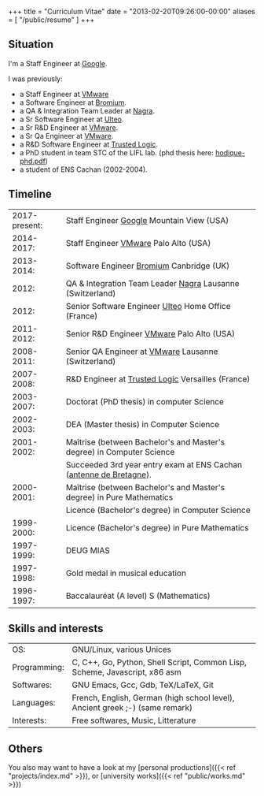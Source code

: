+++
title = "Curriculum Vitae"
date = "2013-02-20T09:26:00-00:00"
aliases = [ "/public/resume" ]
+++

## Situation

I'm a Staff Engineer at [Google](https://www.google.com/intl/en/about/our-company/).

I was previously:

* a Staff Engineer at [VMware](http://www.vmware.com)
* a Software Engineer at [Bromium](http://www.bromium.com).
* a QA & Integration Team Leader at [Nagra](http://www.nagra.com).
* a Sr Software Engineer at [Ulteo](http://www.ulteo.com).
* a Sr R&D Engineer at [VMware](http://www.vmware.com).
* a Sr Qa Engineer at [VMware](http://www.vmware.com).
* a R&D Software Engineer at [Trusted Logic](http://www.trusted-logic.com).
* a PhD student in team STC of the LIFL lab. (phd thesis here: [hodique-phd.pdf](/media/public/hodique-phd.pdf))
* a student of ENS Cachan (2002-2004).

## Timeline

|     |     |
| --- | --- |
| 2017-present:  | Staff Engineer [Google](https://www.google.com/intl/en/about/our-company/)  Mountain View (USA) |
| 2014-2017:  | Staff Engineer [VMware](http://www.vmware.com)  Palo Alto (USA) |
| 2013-2014:  | Software Engineer  [Bromium](http://www.bromium.com)  Canbridge (UK) |
| 2012:       | QA & Integration Team Leader  [Nagra](http://www.nagra.com)  Lausanne (Switzerland) |
| 2012:       | Senior Software Engineer  [Ulteo](http://www.ulteo.com)  Home Office (France) |
| 2011-2012:  | Senior R&D Engineer  [VMware](http://www.vmware.com)  Palo Alto (USA) |
| 2008-2011:  | Senior QA Engineer at  [VMware](http://www.vmware.com)  Lausanne (Switzerland) |
| 2007-2008:  | R&D Engineer at  [Trusted Logic](http://www.trusted-logic.com)  Versailles (France)  |
| 2003-2007:  | Doctorat (PhD thesis) in computer Science |
| 2002-2003:  | DEA (Master thesis) in Computer Science |
| 2001-2002:  | Maîtrise (between Bachelor's and Master's degree) in Computer Science |
|             | Succeeded 3rd year entry exam at ENS Cachan ([antenne de Bretagne](http://www.bretagne.ens-cachan.fr)).  |
| 2000-2001:  | Maîtrise (between Bachelor's and Master's degree) in Pure Mathematics |
|             | Licence (Bachelor's degree) in Computer Science |
| 1999-2000:  | Licence (Bachelor's degree) in Pure Mathematics |
| 1997-1999:  | DEUG MIAS |
| 1997-1998:  | Gold medal in musical education |
| 1996-1997:  | Baccalauréat (A level) S (Mathematics) |


## Skills and interests

|     |     |
| --- | --- |
| OS: | GNU/Linux, various Unices  |
| Programming:  | C, C++, Go, Python, Shell Script, Common Lisp, Scheme, Javascript, x86 asm  |
| Softwares:    | GNU Emacs, Gcc, Gdb, TeX/LaTeX, Git  |
| Languages:    | French, English, German (high school level), Ancient greek  ;-)  (same remark)  |
| Interests:    | Free softwares, Music, Litterature  |


## Others

You also may want to have a look at my
[personal productions]({{< ref "projects/index.md" >}}), or
[university works]({{< ref "public/works.md" >}})
